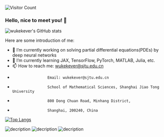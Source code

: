 ![Visitor Count](https://profile-counter.glitch.me/wukekever/count.svg) 

### Hello, nice to meet you! 👋

![wukekever's GitHub stats](https://github-readme-stats.vercel.app/api?username=wukekever&show_icons=true&theme=tokyonight)

Here are some introduction of me:

- 🔭 I’m currently working on solving partial differential equations(PDEs) by deep neural networks
- 🌱 I’m currently learning JAX, TensorFlow, PyTorch, MATLAB, Julia, etc.
- 📫 How to reach me: wukekever@sjtu.edu.cn
-                     Email: wukekever@sjtu.edu.cn 
-                     School of Mathematical Sciences, Shanghai Jiao Tong University
-                     800 Dong Chuan Road, Minhang District,
-                     Shanghai, 200240, China


[![Top Langs](https://github-readme-stats.vercel.app/api/top-langs/?username=wukekever&layout=compact)](https://github.com/wukekever/github-readme-stats)

![decription](https://img.shields.io/badge/tools-vscode-blue)
![decription](https://img.shields.io/badge/language-PyTorch-lightgrey)
![decription](https://img.shields.io/badge/language-TensorFlow-orange)



<!--
**wukekever/wukekever** is a ✨ _special_ ✨ repository because its `README.md` (this file) appears on your GitHub profile.

Here are some ideas to get you started:

- 🔭 I’m currently working on ...
- 🌱 I’m currently learning ...
- 👯 I’m looking to collaborate on ...
- 🤔 I’m looking for help with ...
- 💬 Ask me about ...
- 📫 How to reach me: ...
- 😄 Pronouns: ...
- ⚡ Fun fact: ...
-->
